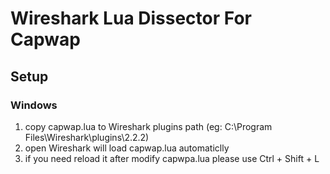 # Wireshark Lua Dissector For Capwap

## Setup

### Windows
1. copy capwap.lua to Wireshark plugins path (eg: C:\Program Files\Wireshark\plugins\2.2.2)
2. open Wireshark will load capwap.lua automaticlly
3. if you need reload it after modify capwpa.lua please use Ctrl + Shift + L
